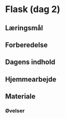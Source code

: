 # Flask (dag 2)

## Læringsmål

## Forberedelse



## Dagens indhold


## Hjemmearbejde



## Materiale


### Øvelser
